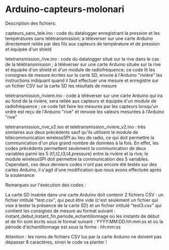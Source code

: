 # Arduino-capteurs-molonari

Description des fichiers:


capteurs_sans_tele.ino : code du datalogger enregistrant la pression et les températures sans télétransmission; à téléverser sur une carte Arduino directement reliée par des fils aux capteurs de température et de pression et équipée d'un shield


teletransmission_rive.ino : code du datalogger situé sur la rive dans le cas de la télétransmission ; à téléverser sur une carte Arduino située sur la rive et équipée d'un shield et d'un module de radiofréquence; ce code lit les consignes de mesure écrites sur la carte SD, envoie à l'Arduino "rivière" les instructions indiquant quand il faut effectuer une mesure et enregistre sur un fichier CSV sur la carte SD les résultats de mesure


teletransmission_riviere.ino : code à téléverser sur une carte Arduino qui ira au fond de la rivière, sera reliée aux capteurs et équipée d'un module de radiofréquence ; ce code fait faire les mesures par les capteurs lorsqu'un ordre est reçu de l'Arduino "rive" et renvoie les valeurs mesurées à l'Arduino "rive"


teletransmission_rive_v2.ino et teletransmission_riviere_v2.ino : très similaires aux deux précédents sauf qu'ils utilisent le module de télécommunication wirelessSPI au lieu de radio, ce qui doit permettre la communication d'un plus grand nombre de données à la fois. En effet, les codes précédents permettent seulement la communication de deux variables parmi les 5 (t1,t2,t3,t4,pressure) entre la rivière et la rive; le module wirelessSPI doit permettre la communication des 5 variables. Cependant, ces deux derniers codes n'ont pas encore été testés sur des cartes Arduino, il s'agit d'une modification que nous avons effectuée après la soutenance

Remarques sur l'exécution des codes :


La carte SD insérée dans une carte Arduino doit contenir 2 fichiers CSV : un fichier intitulé "test.csv", qui peut être vide (c'est seulement un fichier qui vise à tester la présence de la carte SD) et un fichier intitulé "test3.csv" qui contient les consignes de mesure au format suivant : 
instant_debut,instant_fin,periode_echantillonnage
où les instants de début et de fin sont écrits sous le format suivant : YYYY:MM:DD:hh:mm:ss
et où la période d'échantillonnage est sous la forme : hh:mm:ss


Attention : les noms de fichiers CSV lus par la carte Arduino ne doivent pas dépasser 8 caractères, sinon le code va planter !
